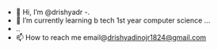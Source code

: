 - 👋 Hi, I’m @drishyadr
-.
- 🌱 I’m currently learning b tech 1st year computer science ...
- ..
- 📫 How to reach me email@drishyadinojr1824@gmail.com


<!---
drishyadr/drishyadr is a ✨ special ✨ repository because its `README.md` (this file) appears on your GitHub profile.
You can click the Preview link to take a look at your changes.
--->
